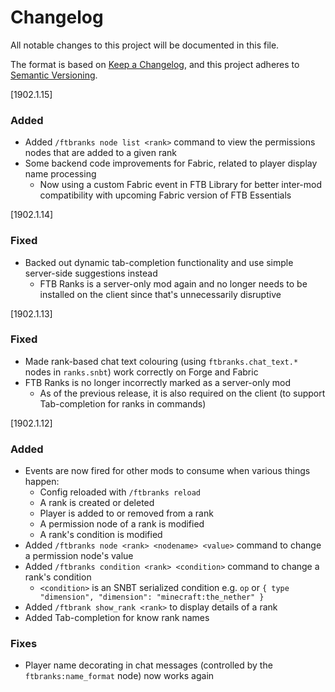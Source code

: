 # Changelog
All notable changes to this project will be documented in this file.

The format is based on [Keep a Changelog](https://keepachangelog.com/en/1.0.0/),
and this project adheres to [Semantic Versioning](https://semver.org/spec/v2.0.0.html).

[1902.1.15]

### Added
* Added `/ftbranks node list <rank>` command to view the permissions nodes that are added to a given rank
* Some backend code improvements for Fabric, related to player display name processing
  * Now using a custom Fabric event in FTB Library for better inter-mod compatibility with upcoming Fabric version of FTB Essentials

[1902.1.14]

### Fixed
* Backed out dynamic tab-completion functionality and use simple server-side suggestions instead
  * FTB Ranks is a server-only mod again and no longer needs to be installed on the client since that's unnecessarily disruptive

[1902.1.13]

### Fixed
* Made rank-based chat text colouring (using `ftbranks.chat_text.*` nodes in `ranks.snbt`) work correctly on Forge and Fabric
* FTB Ranks is no longer incorrectly marked as a server-only mod
  * As of the previous release, it is also required on the client (to support Tab-completion for ranks in commands)

[1902.1.12]

### Added
* Events are now fired for other mods to consume when various things happen:
    * Config reloaded with `/ftbranks reload`
    * A rank is created or deleted
    * Player is added to or removed from a rank
    * A permission node of a rank is modified
    * A rank's condition is modified
* Added `/ftbranks node <rank> <nodename> <value>` command to change a permission node's value
* Added `/ftbranks condition <rank> <condition>` command to change a rank's condition
    * `<condition>` is an SNBT serialized condition e.g. `op` or `{ type "dimension", "dimension": "minecraft:the_nether" }`
* Added `/ftbrank show_rank <rank>` to display details of a rank
* Added Tab-completion for know rank names

### Fixes
* Player name decorating in chat messages (controlled by the `ftbranks:name_format` node) now works again
